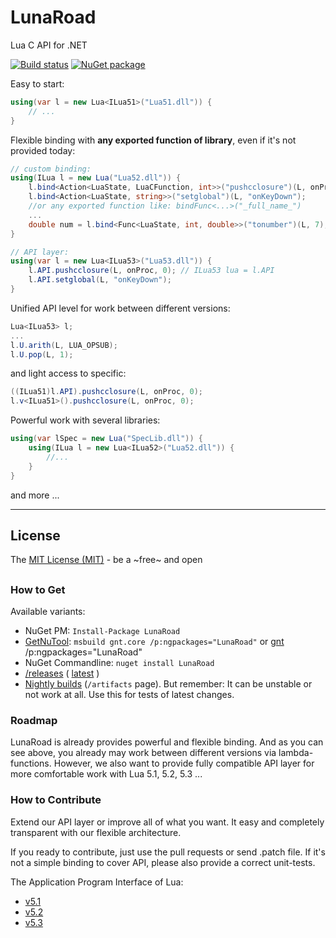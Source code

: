 # LunaRoad

Lua C API for .NET


[![Build status](https://ci.appveyor.com/api/projects/status/yh1pnuhaqk8h334h/branch/master?svg=true)](https://ci.appveyor.com/project/3Fs/LunaRoad/branch/master)
[![NuGet package](https://img.shields.io/nuget/v/LunaRoad.svg)](https://www.nuget.org/packages/LunaRoad/) 

Easy to start:

```csharp
using(var l = new Lua<ILua51>("Lua51.dll")) {
    // ...
}
```

Flexible binding with **any exported function of library**, even if it's not provided today:

```csharp
// custom binding:
using(ILua l = new Lua("Lua52.dll")) {
    l.bind<Action<LuaState, LuaCFunction, int>>("pushcclosure")(L, onProc, 0);
    l.bind<Action<LuaState, string>>("setglobal")(L, "onKeyDown");
    //or any exported function like: bindFunc<...>("_full_name_")
    ...
    double num = l.bind<Func<LuaState, int, double>>("tonumber")(L, 7);
}

// API layer:
using(var l = new Lua<ILua53>("Lua53.dll")) {
    l.API.pushcclosure(L, onProc, 0); // ILua53 lua = l.API
    l.API.setglobal(L, "onKeyDown");
}
```

Unified API level for work between different versions:

```csharp
Lua<ILua53> l;
...
l.U.arith(L, LUA_OPSUB);
l.U.pop(L, 1);
```

and light access to specific:

```csharp
((ILua51)l.API).pushcclosure(L, onProc, 0);
l.v<ILua51>().pushcclosure(L, onProc, 0);
```

Powerful work with several libraries:

```csharp
using(var lSpec = new Lua("SpecLib.dll")) {
    using(ILua l = new Lua<ILua52>("Lua52.dll")) {
        //...
    }
}
```

and more ...

----


## License

The [MIT License (MIT)](https://github.com/3F/LunaRoad/blob/master/LICENSE) - be a ~free~ and open

##

### How to Get

Available variants:

* NuGet PM: `Install-Package LunaRoad`
* [GetNuTool](https://github.com/3F/GetNuTool): `msbuild gnt.core /p:ngpackages="LunaRoad"` or [gnt](https://github.com/3F/GetNuTool/releases/download/v1.5/gnt.bat) /p:ngpackages="LunaRoad"
* NuGet Commandline: `nuget install LunaRoad`
* [/releases](https://github.com/3F/LunaRoad/releases) ( [latest](https://github.com/3F/LunaRoad/releases/latest) )
* [Nightly builds](https://ci.appveyor.com/project/3Fs/LunaRoad/history) (`/artifacts` page). But remember: It can be unstable or not work at all. Use this for tests of latest changes.


### Roadmap

LunaRoad is already provides powerful and flexible binding. And as you can see above, you already may work between different versions via lambda-functions.
However, we also want to provide fully compatible API layer for more comfortable work with Lua 5.1, 5.2, 5.3 ...


### How to Contribute

Extend our API layer or improve all of what you want. It easy and completely transparent with our flexible architecture.

If you ready to contribute, just use the pull requests or send .patch file. If it's not a simple binding to cover API, please also provide a correct unit-tests.

The Application Program Interface of Lua:

* [v5.1](https://www.lua.org/manual/5.1/manual.html#3)
* [v5.2](https://www.lua.org/manual/5.2/manual.html#4)
* [v5.3](https://www.lua.org/manual/5.3/manual.html#4)